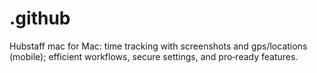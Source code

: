 # .github
Hubstaff mac for Mac: time tracking with screenshots and gps/locations (mobile); efficient workflows, secure settings, and pro‑ready features.
